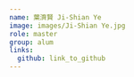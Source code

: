 ```yaml
---
name: 葉濟賢 Ji-Shian Ye 
image: images/Ji-Shian Ye.jpg 
role: master
group: alum
links:
  github: link_to_github 
---
```

